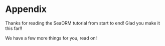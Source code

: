 # Appendix

Thanks for reading the SeaORM tutorial from start to end! Glad you make it this far!!

We have a few more things for you, read on!
